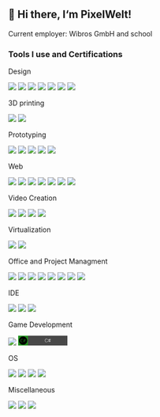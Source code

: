 ## 👋 Hi there, I‘m PixelWelt!

Current employer: Wibros GmbH and school

### Tools I use and Certifications
<!--START_SECTION:badges-->
<!--END_SECTION:badges-->

Design

<p float="left">
  <img src="https://raw.github.com/PixelWelt/PixelWelt/main/img/Adobe.png" width="100" />
  <img src="https://raw.github.com/PixelWelt/PixelWelt/main/img/Affinity.png" width="100" /> 
  <img src="https://raw.github.com/PixelWelt/PixelWelt/main/img/Lightroom.png" width="100" />
  <img src="https://raw.github.com/PixelWelt/PixelWelt/main/img/Gimp.png" width="100" />
  <img src="https://raw.github.com/PixelWelt/PixelWelt/main/img/Aseprite.png" width="100" />
  <img src="https://raw.github.com/PixelWelt/PixelWelt/main/img/Blender.png" width="100" />
    <img src="https://raw.github.com/PixelWelt/PixelWelt/main/img/Scribus.png" width="100" />
</p>

3D printing

<p float="left">
  <img src="https://raw.github.com/PixelWelt/PixelWelt/main/img/Octoprint.png" width="100" />
  <img src="https://raw.github.com/PixelWelt/PixelWelt/main/img/Cura.png" width="100" /> 
</p>

Prototyping

<p float="left">
  <img src="https://raw.github.com/PixelWelt/PixelWelt/main/img/Arduino.png" width="100" />
  <img src="https://raw.github.com/PixelWelt/PixelWelt/main/img/rpi.png" width="100" /> 
  <img src="https://raw.github.com/PixelWelt/PixelWelt/main/img/C.png" width="100" />
  <img src="https://raw.github.com/PixelWelt/PixelWelt/main/img/C++.png" width="100" /> 
  <img src="https://raw.github.com/PixelWelt/PixelWelt/main/img/Python.png" width="100" /> 
</p>

Web

<p float="left">
  <img src="https://raw.github.com/PixelWelt/PixelWelt/main/img/CSS.png" width="100" />
  <img src="https://raw.github.com/PixelWelt/PixelWelt/main/img/Javascript.png" width="100" /> 
  <img src="https://raw.github.com/PixelWelt/PixelWelt/main/img/HTML.png" width="100" />
  <img src="https://raw.github.com/PixelWelt/PixelWelt/main/img/Wordpress.png" width="100" /> 
  <img src="https://raw.github.com/PixelWelt/PixelWelt/main/img/ovh.png" width="100" /> 
  <img src="https://raw.github.com/PixelWelt/PixelWelt/main/img/php.png" width="100" /> 
  <img src="https://raw.github.com/PixelWelt/PixelWelt/main/img/MySQL.png" width="100" /> 
</p>

Video Creation

<p float="left">
  <img src="https://raw.github.com/PixelWelt/PixelWelt/main/img/YoutubStudio.png" width="100" />
  <img src="https://raw.github.com/PixelWelt/PixelWelt/main/img/Audacity.png" width="100" /> 
  <img src="https://raw.github.com/PixelWelt/PixelWelt/main/img/OBSStudio.png" width="100" />
  <img src="https://raw.github.com/PixelWelt/PixelWelt/main/img/kdenLive.png" width="100" /> 
</p>

Virtualization

<p float="left">
  <img src="https://raw.github.com/PixelWelt/PixelWelt/main/img/Docker.png" width="100" />
  <img src="https://raw.github.com/PixelWelt/PixelWelt/main/img/Portainer.png" width="100" /> 
</p>

Office and Project Managment

<p float="left">
  <img src="https://raw.github.com/PixelWelt/PixelWelt/main/img/Clickup.png" width="100" />
  <img src="https://raw.github.com/PixelWelt/PixelWelt/main/img/GoogleSheets.png" width="100" /> 
  <img src="https://raw.github.com/PixelWelt/PixelWelt/main/img/Drive.png" width="100" />
  <img src="https://raw.github.com/PixelWelt/PixelWelt/main/img/Diagrams.png" width="100" /> 
  <img src="https://raw.github.com/PixelWelt/PixelWelt/main/img/Jamboard.png" width="100" />
  <img src="https://raw.github.com/PixelWelt/PixelWelt/main/img/Trello.png" width="100" /> 
  <img src="https://raw.github.com/PixelWelt/PixelWelt/main/img/Prezi.png" width="100" />
  <img src="https://raw.github.com/PixelWelt/PixelWelt/main/img/Github.png" width="100" /> 
</p>

IDE

<p float="left">
  <img src="https://raw.github.com/PixelWelt/PixelWelt/main/img/IntelliJ.png" width="100" />
  <img src="https://raw.github.com/PixelWelt/PixelWelt/main/img/vs.png" width="100" /> 
  <img src="https://raw.github.com/PixelWelt/PixelWelt/main/img/vsCode.png" width="100" />
</p>

Game Development

<p float="left">
  <img src="https://raw.github.com/PixelWelt/PixelWelt/main/img/Unity.png" width="100" />
  <img src="https://github.com/PixelWelt/PixelWelt/blob/main/img/C%23.png?raw=true" width="100" /> 
</p>

OS

<p float="left">
  <img src="https://raw.github.com/PixelWelt/PixelWelt/main/img/Windows.png" width="100" />
  <img src="https://raw.github.com/PixelWelt/PixelWelt/main/img/Ubuntu.png" width="100" /> 
  <img src="https://raw.github.com/PixelWelt/PixelWelt/main/img/ChromeOs.png" width="100" /> 
  <img src="https://raw.github.com/PixelWelt/PixelWelt/main/img/Pop!_OS.png" width="100" /> 
</p>

Miscellaneous

<p float="left">
  <img src="https://raw.github.com/PixelWelt/PixelWelt/main/img/Lua.png" width="100" />
  <img src="https://raw.github.com/PixelWelt/PixelWelt/main/img/Filezilla.png" width="100" />
  <img src="https://raw.github.com/PixelWelt/PixelWelt/main/img/Terminal.png" width="100" /> 
</p>
